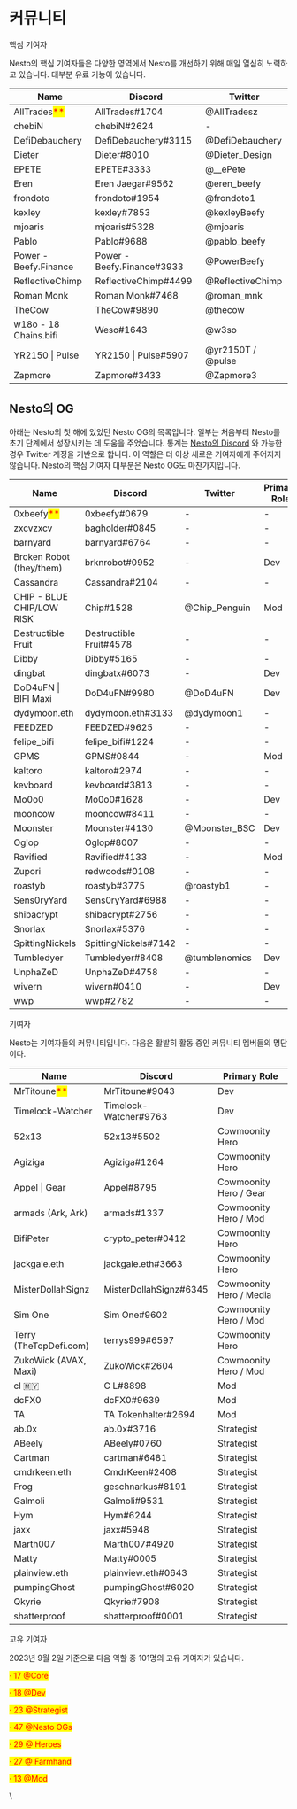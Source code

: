 # 커뮤니티

핵심 기여자

Nesto의 핵심 기여자들은 다양한 영역에서 Nesto를 개선하기 위해 매일 열심히 노력하고 있습니다. 대부분 유료 기능이 있습니다.

| Name                                          | Discord                    | Twitter           |
| --------------------------------------------- | -------------------------- | ----------------- |
| AllTrades<mark style="color:red;">\*\*</mark> | AllTrades#1704             | @AllTradesz       |
| chebiN                                        | chebiN#2624                | -                 |
| DefiDebauchery                                | DefiDebauchery#3115        | @DefiDebauchery   |
| Dieter                                        | Dieter#8010                | @Dieter\_Design   |
| EPETE                                         | EPETE#3333                 | @\_\_ePete        |
| Eren                                          | Eren Jaegar#9562           | @eren\_beefy      |
| frondoto                                      | frondoto#1954              | @frondoto1        |
| kexley                                        | kexley#7853                | @kexleyBeefy      |
| mjoaris                                       | mjoaris#5328               | @mjoaris          |
| Pablo                                         | Pablo#9688                 | @pablo\_beefy     |
| Power - Beefy.Finance                         | Power - Beefy.Finance#3933 | @PowerBeefy       |
| ReflectiveChimp                               | ReflectiveChimp#4499       | @ReflectiveChimp  |
| Roman Monk                                    | Roman Monk#7468            | @roman\_mnk       |
| TheCow                                        | TheCow#9890                | @thecow           |
| w18o - 18 Chains.bifi                         | Weso#1643                  | @w3so             |
| YR2150 \| Pulse                               | YR2150 \| Pulse#5907       | @yr2150T / @pulse |
| Zapmore                                       | Zapmore#3433               | @Zapmore3         |

## Nesto의 OG

아래는 Nesto의 첫 해에 있었던 Nesto OG의 목록입니다. 일부는 처음부터 Nesto를 초기 단계에서 성장시키는 데 도움을 주었습니다. 통계는 [Nesto의 Discord](https://discord.gg/yq8wfHd) 와 가능한 경우 Twitter 계정을 기반으로 합니다. 이 역할은 더 이상 새로운 기여자에게 주어지지 않습니다. Nesto의 핵심 기여자 대부분은 Nesto OG도 마찬가지입니다.

| Name                                        | Discord                 | Twitter        | Primary Role |
| ------------------------------------------- | ----------------------- | -------------- | ------------ |
| 0xbeefy<mark style="color:red;">\*\*</mark> | 0xbeefy#0679            | -              | -            |
| zxcvzxcv                                    | bagholder#0845          | -              | -            |
| barnyard                                    | barnyard#6764           | -              | -            |
| Broken Robot (they/them)                    | brknrobot#0952          | -              | Dev          |
| Cassandra                                   | Cassandra#2104          | -              | -            |
| CHIP - BLUE CHIP/LOW RISK                   | Chip#1528               | @Chip\_Penguin | Mod          |
| Destructible Fruit                          | Destructible Fruit#4578 | -              | -            |
| Dibby                                       | Dibby#5165              | -              | -            |
| dingbat                                     | dingbatx#6073           | -              | Dev          |
| DoD4uFN \| BIFI Maxi                        | DoD4uFN#9980            | @DoD4uFN       | Dev          |
| dydymoon.eth                                | dydymoon.eth#3133       | @dydymoon1     | -            |
| FEEDZED                                     | FEEDZED#9625            | -              | -            |
| felipe\_bifi                                | felipe\_bifi#1224       | -              | -            |
| GPMS                                        | GPMS#0844               | -              | Mod          |
| kaltoro                                     | kaltoro#2974            | -              | -            |
| kevboard                                    | kevboard#3813           | -              | -            |
| Mo0o0                                       | Mo0o0#1628              | -              | Dev          |
| mooncow                                     | mooncow#8411            | -              | -            |
| Moonster                                    | Moonster#4130           | @Moonster\_BSC | Dev          |
| Oglop                                       | Oglop#8007              | -              | -            |
| Ravified                                    | Ravified#4133           | -              | Mod          |
| Zupori                                      | redwoods#0108           | -              | -            |
| roastyb                                     | roastyb#3775            | @roastyb1      | -            |
| Sens0ryYard                                 | Sens0ryYard#6988        | -              | -            |
| shibacrypt                                  | shibacrypt#2756         | -              | -            |
| Snorlax                                     | Snorlax#5376            | -              | -            |
| SpittingNickels                             | SpittingNickels#7142    | -              | -            |
| Tumbledyer                                  | Tumbledyer#8408         | @tumblenomics  | Dev          |
| UnphaZeD                                    | UnphaZeD#4758           | -              | -            |
| wivern                                      | wivern#0410             | -              | Dev          |
| wwp                                         | wwp#2782                | -              | -            |

기여자                                                     &#x20;

Nesto는 기여자들의 커뮤니티입니다. 다음은 활발히 활동 중인 커뮤니티 멤버들의 명단이다.

| Name                                          | Discord                | Primary Role            |
| --------------------------------------------- | ---------------------- | ----------------------- |
| MrTitoune<mark style="color:red;">\*\*</mark> | MrTitoune#9043         | Dev                     |
| Timelock-Watcher                              | Timelock-Watcher#9763  | Dev                     |
| 52x13                                         | 52x13#5502             | Cowmoonity Hero         |
| Agiziga                                       | Agiziga#1264           | Cowmoonity Hero         |
| Appel \| Gear                                 | Appel#8795             | Cowmoonity Hero / Gear  |
| armads (Ark, Ark)                             | armads#1337            | Cowmoonity Hero / Mod   |
| BifiPeter                                     | crypto\_peter#0412     | Cowmoonity Hero         |
| jackgale.eth                                  | jackgale.eth#3663      | Cowmoonity Hero         |
| MisterDollahSignz                             | MisterDollahSignz#6345 | Cowmoonity Hero / Media |
| Sim One                                       | Sim One#9602           | Cowmoonity Hero / Mod   |
| Terry (TheTopDefi.com)                        | terrys999#6597         | Cowmoonity Hero         |
| ZukoWick (AVAX, Maxi)                         | ZukoWick#2604          | Cowmoonity Hero / Mod   |
| cl 🇲🇾                                       | C L#8898               | Mod                     |
| dcFX0                                         | dcFX0#9639             | Mod                     |
| TA                                            | TA Tokenhalter#2694    | Mod                     |
| ab.0x                                         | ab.0x#3716             | Strategist              |
| ABeely                                        | ABeely#0760            | Strategist              |
| Cartman                                       | cartman#6481           | Strategist              |
| cmdrkeen.eth                                  | CmdrKeen#2408          | Strategist              |
| Frog                                          | geschnarkus#8191       | Strategist              |
| Galmoli                                       | Galmoli#9531           | Strategist              |
| Hym                                           | Hym#6244               | Strategist              |
| jaxx                                          | jaxx#5948              | Strategist              |
| Marth007                                      | Marth007#4920          | Strategist              |
| Matty                                         | Matty#0005             | Strategist              |
| plainview.eth                                 | plainview.eth#0643     | Strategist              |
| pumpingGhost                                  | pumpingGhost#6020      | Strategist              |
| Qkyrie                                        | Qkyrie#7908            | Strategist              |
| shatterproof                                  | shatterproof#0001      | Strategist              |

고유 기여자

2023년 9월 2일 기준으로 다음 역할 중 101명의 고유 기여자가 있습니다.

<mark style="color:red;">·  17 @Core</mark>

<mark style="color:red;">·  18 @Dev</mark>

<mark style="color:red;">·  23 @Strategist</mark>

<mark style="color:red;">·  47 @Nesto OGs</mark>

<mark style="color:red;">·  29 @ Heroes</mark>

<mark style="color:red;">·  27 @ Farmhand</mark>

<mark style="color:red;">·  13 @Mod</mark>

\

